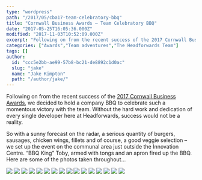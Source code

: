 ```yaml
---
type: "wordpress"
path: "/2017/05/cba17-team-celebratory-bbq"
title: "Cornwall Business Awards – Team Celebratory BBQ"
date: "2017-05-25T16:05:36.000Z"
modified: "2017-11-03T10:52:09.000Z"
excerpt: "Following on from the recent success of the 2017 Cornwall Business Awards, we decided to hold a company BBQ to celebrate such a momentous victory with the team. Without the hard work and dedication of every single developer here at Headforwards, success would not be a reality. So with a sunny forecast on the radar, a serious quantity …"
categories: ["Awards","Team adventures","The Headforwards Team"]
tags: []
author:
  id: "ccc5e2bb-ae99-57b8-bc21-de8892c1d0ac"
  slug: "jake"
  name: "Jake Kimpton"
  path: "/author/jake/"
---
```

Following on from the recent success of the [2017 Cornwall Business Awards](https://www.headforwards.com/2017/05/triple-win-cornwall-business-awards-2017/), we decided to hold a company BBQ to celebrate such a momentous victory with the team. Without the hard work and dedication of every single developer here at Headforwards, success would not be a reality.

So with a sunny forecast on the radar, a serious quantity of burgers, sausages, chicken wings, fillets and of course, a good veggie selection – we set up the event on the communal area just outside the Innovation Centre. “BBQ King” Toby, armed with tongs and an apron fired up the BBQ. Here are some of the photos taken throughout…


<section class="gallery">


![](/wp-content/uploads/2017/05/IMG_0058-web-3000.jpg)
![](/wp-content/uploads/2017/05/IMG_0051-web-3000.jpg)
![](/wp-content/uploads/2017/05/IMG_0090-web-3000.jpg)
![](/wp-content/uploads/2017/05/IMG_0084-web-3000.jpg)
![](/wp-content/uploads/2017/05/IMG_0099-web-3000.jpg)
![](/wp-content/uploads/2017/05/IMG_0094-web-3000.jpg)
![](/wp-content/uploads/2017/05/IMG_0104-web-3000.jpg)
![](/wp-content/uploads/2017/05/IMG_0110-web-3000.jpg)
![](/wp-content/uploads/2017/05/IMG_0112-web-3000.jpg)
![](/wp-content/uploads/2017/05/IMG_0120-web-3000-1.jpg)
![](/wp-content/uploads/2017/05/IMG_0124-web-3000.jpg)
![](/wp-content/uploads/2017/05/IMG_0129-web-3000.jpg)
![](/wp-content/uploads/2017/05/IMG_0131-web-3000.jpg)
![](/wp-content/uploads/2017/05/IMG_0135-web-3000.jpg)
![](/wp-content/uploads/2017/05/IMG_0155-web-edit.jpg)
![](/wp-content/uploads/2017/05/IMG_0151-web-edit.jpg)

</section>

